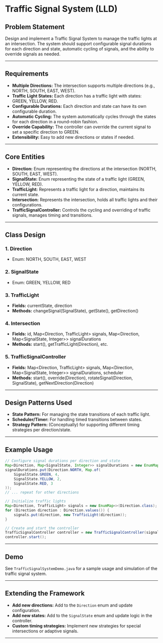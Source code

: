 # Traffic Signal System (LLD)

## Problem Statement

Design and implement a Traffic Signal System to manage the traffic lights at an intersection. The system should support configurable signal durations for each direction and state, automatic cycling of signals, and the ability to override signals as needed.

---

## Requirements

- **Multiple Directions:** The intersection supports multiple directions (e.g., NORTH, SOUTH, EAST, WEST).
- **Traffic Light States:** Each direction has a traffic light with states: GREEN, YELLOW, RED.
- **Configurable Durations:** Each direction and state can have its own configurable duration.
- **Automatic Cycling:** The system automatically cycles through the states for each direction in a round-robin fashion.
- **Override Capability:** The controller can override the current signal to set a specific direction to GREEN.
- **Extensibility:** Easy to add new directions or states if needed.

---

## Core Entities

- **Direction:** Enum representing the directions at the intersection (NORTH, SOUTH, EAST, WEST).
- **SignalState:** Enum representing the state of a traffic light (GREEN, YELLOW, RED).
- **TrafficLight:** Represents a traffic light for a direction, maintains its current state.
- **Intersection:** Represents the intersection, holds all traffic lights and their configurations.
- **TrafficSignalController:** Controls the cycling and overriding of traffic signals, manages timing and transitions.

---

## Class Design

### 1. Direction
- Enum: NORTH, SOUTH, EAST, WEST

### 2. SignalState
- Enum: GREEN, YELLOW, RED

### 3. TrafficLight
- **Fields:** currentState, direction
- **Methods:** changeSignal(SignalState), getState(), getDirection()

### 4. Intersection
- **Fields:** id, Map<Direction, TrafficLight> signals, Map<Direction, Map<SignalState, Integer>> signalDurations
- **Methods:** start(), getTrafficLight(Direction), etc.

### 5. TrafficSignalController
- **Fields:** Map<Direction, TrafficLight> signals, Map<Direction, Map<SignalState, Integer>> signalDurations, scheduler
- **Methods:** start(), override(Direction), rotateSignal(Direction, SignalState), getNextDirection(Direction)

---

## Design Patterns Used

- **State Pattern:** For managing the state transitions of each traffic light.
- **Scheduler/Timer:** For handling timed transitions between states.
- **Strategy Pattern:** (Conceptually) for supporting different timing strategies per direction/state.

---

## Example Usage

```java
// Configure signal durations per direction and state
Map<Direction, Map<SignalState, Integer>> signalDurations = new EnumMap<>(Direction.class);
signalDurations.put(Direction.NORTH, Map.of(
    SignalState.GREEN, 4,
    SignalState.YELLOW, 2,
    SignalState.RED, 3
));
// ... repeat for other directions

// Initialize traffic lights
Map<Direction, TrafficLight> signals = new EnumMap<>(Direction.class);
for (Direction direction : Direction.values()) {
    signals.put(direction, new TrafficLight(direction));
}

// Create and start the controller
TrafficSignalController controller = new TrafficSignalController(signals, signalDurations);
controller.start();
```

---

## Demo

See `TrafficSignalSystemDemo.java` for a sample usage and simulation of the traffic signal system.

---

## Extending the Framework

- **Add new directions:** Add to the `Direction` enum and update configuration.
- **Add new states:** Add to the `SignalState` enum and update logic in the controller.
- **Custom timing strategies:** Implement new strategies for special intersections or adaptive signals.

---